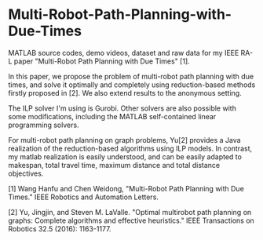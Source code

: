 # Multi-Robot-Path-Planning-with-Due-Times
MATLAB source codes, demo videos, dataset and raw data for my IEEE RA-L paper "Multi-Robot Path Planning with Due Times" [1].

In this paper, we propose the problem of multi-robot path planning with due times, and solve it optimally and completely using reduction-based methods firstly proposed in [2]. 
We also extend results to the anonymous setting. 

The ILP solver I'm using is Gurobi. Other solvers are also possible with some modifications, including the MATLAB self-contained linear programming solvers.

For multi-robot path planning on graph problems, Yu[2]  provides a Java realization of the reduction-based algorithms using ILP models. In contrast, my matlab realization is easily understood, and can be easily adapted to makespan, total travel time, maximum distance and total distance objectives. 

[1] Wang Hanfu and Chen Weidong, "Multi-Robot Path Planning with Due Times." IEEE Robotics and Automation Letters.

[2] Yu, Jingjin, and Steven M. LaValle. "Optimal multirobot path planning on graphs: Complete algorithms and effective heuristics." IEEE Transactions on Robotics 32.5 (2016): 1163-1177.
